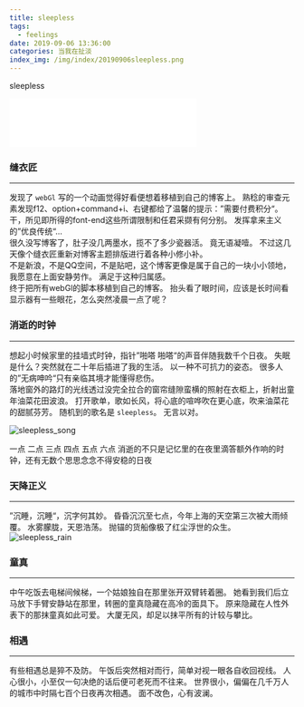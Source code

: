 ```yaml
---
title: sleepless
tags:
  - feelings
date: 2019-09-06 13:36:00
categories: 当我在扯淡
index_img: /img/index/20190906sleepless.png
---
```

sleepless

<!-- more -->
<iframe frameborder="no" border="0" marginwidth="0" marginheight="0" width=330 height=86 src="//music.163.com/outchain/player?type=2&id=30148017&auto=1&height=66"></iframe>

### 缝衣匠
---
发现了 `webGl` 写的一个动画觉得好看便想着移植到自己的博客上。
熟稔的审查元素发现f12、option+command+i、右键都给了温馨的提示：”需要付费积分“。
干，所见即所得的font-end这些所谓限制和任君采撷有何分别。
发挥拿来主义的”优良传统“...<br/>
很久没写博客了，肚子没几两墨水，揽不了多少瓷器活。
竟无语凝噎。
不过这几天像个缝衣匠重新对博客主题排版进行着各种小修小补。<br/>
不是新浪，不是QQ空间，不是贴吧，这个博客更像是属于自己的一块小小领地，我愿意在上面安静劳作。
满足于这种归属感。<br/>
终于把所有webGl的脚本移植到自己的博客。
抬头看了眼时间，应该是长时间看显示器有一些眼花，怎么突然凌晨一点了呢？

### 消逝的时钟
---
想起小时候家里的挂墙式时钟，指针”啪嗒 啪嗒“的声音伴随我数千个日夜。
失眠是什么？突然就在二十年后插进了我的生活。
以一种不可抗力的姿态。
很多人的”无病呻吟“只有亲临其境才能懂得悲伤。<br/>
落地窗外的路灯的光线透过没完全拉合的窗帘缝隙蛮横的照射在衣柜上，折射出童年油菜花田波浪。
打开歌单，歌如长风，将心底的喧哗吹在更心底，吹来油菜花的甜腻芬芳。
随机到的歌名是 `sleepless`。
无言以对。

![sleepless_song](sleepless_song.png)

一点
二点
三点
四点
五点
六点
消逝的不只是记忆里的在夜里滴答额外作响的时钟，还有无数个思思念念不得安稳的日夜

### 天降正义
---
”沉睡，沉睡“，沉字何其妙。
昏昏沉沉至七点，今年上海的天空第三次被大雨倾覆。
水雾朦胧，天恩浩荡。
抛锚的货船像极了红尘浮世的众生。
![sleepless_rain](sleepless_rain.png)

### 童真
---
中午吃饭去电梯间候梯，一个姑娘独自在那里张开双臂转着圈。
她看到我们后立马放下手臂安静站在那里，转圈的童真隐藏在高冷的面具下。
原来隐藏在人性外表下的那抹童真如此可爱。
大厦无风，却足以抹平所有的计较与攀比。

### 相遇
---
有些相遇总是猝不及防。
午饭后突然相对而行，简单对视一眼各自收回视线。
人心很小，小至仅一句决绝的话后便可老死而不往来。
世界很小，偏偏在几千万人的城市中时隔七百个日夜再次相遇。
面不改色，心有波澜。

